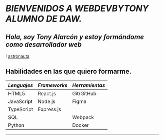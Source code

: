 # *BIENVENIDOS A  WEBDEVBYTONY ALUMNO DE DAW.*

## *Hola, soy Tony Alarcón y estoy formándome como desarrollador web*

! [astronauta](C:\Users\Usuario\Downloads\_a8ec806c-5ca0-4f99-98a2-c1e9afe40712.jpg)

## Habilidades en las que quiero formarme.

| ***Lenguajes***   | ***Frameworks***| ***Herramientas***   |
|-----------------|----------------------------|--------------------|
| HTML5           | React.js                   | Git/GitHub         |
| JavaScript | Node.js                    | Figma              |
| TypeScript      | Express.js                 |             |
| SQL             |                   | Webpack            |
| Python          |                | Docker             |

---
